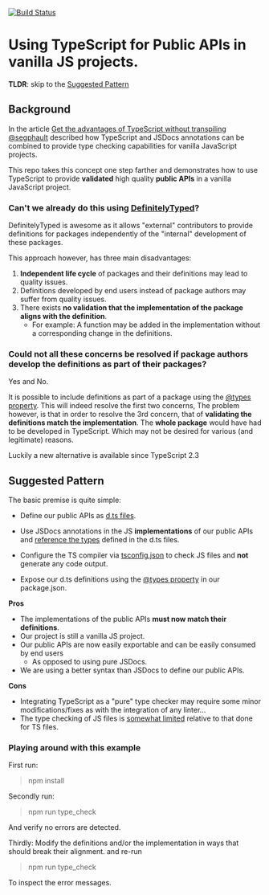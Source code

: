 [![Build Status](https://travis-ci.org/bd82/typescript_for_public_apis.svg?branch=master)](https://travis-ci.org/bd82/typescript_for_public_apis)

# Using TypeScript for Public APIs in vanilla JS projects.

**TLDR**: skip to the [Suggested Pattern](#suggested_pattern)

## Background
In the article [Get the advantages of TypeScript without transpiling](http://seg.phault.net/blog/2017/10/typescript-without-transpiling/)
[@segphault](https://github.com/segphault) described how TypeScript and JSDocs annotations can be combined to provide type checking
capabilities for vanilla JavaScript projects.

This repo takes this concept one step farther and demonstrates how to use TypeScript
to provide **validated** high quality **public APIs** in a vanilla JavaScript project.


### Can't we already do this using [DefinitelyTyped](http://definitelytyped.org/guides/contributing.html)?
DefinitelyTyped is awesome as it allows "external" contributors to provide definitions
for packages independently of the "internal" development of these packages.

This approach however, has three main disadvantages:

1. **Independent life cycle** of packages and their definitions may lead to quality issues.
2. Definitions developed by end users instead of package authors may suffer from quality issues.
3. There exists **no validation that the implementation of the package aligns with the definition**.
    - For example: A function may be added in the implementation without a corresponding change in the definitions.


### Could not all these concerns be resolved if package authors develop the definitions as part of their packages?
Yes and No.

It is possible to include definitions as part of a package using the [@types property](https://www.typescriptlang.org/docs/handbook/declaration-files/publishing.html).
This will indeed resolve the first two concerns, The problem however, is that in order to resolve the 3rd concern, that of
**validating the definitions match the implementation**. The **whole package** would have had to be developed in TypeScript.
Which may not be desired for various (and legitimate) reasons.

Luckily a new alternative is available since TypeScript 2.3


## <a name="suggested_pattern"></a> Suggested Pattern   
The basic premise is quite simple:

 - Define our public APIs as [d.ts files](https://github.com/bd82/typescript_for_public_apis/blob/master/api.d.ts).
 
 - Use JSDocs annotations in the JS **implementations** of our public APIs and [reference the types](https://github.com/bd82/typescript_for_public_apis/blob/master/src/functional.js#L5)
   defined in the d.ts files.
   
 - Configure the TS compiler via [tsconfig.json](https://github.com/bd82/typescript_for_public_apis/blob/master/tsconfig.json#L4-L6) to check JS files and **not** generate any code output.
 
 - Expose our d.ts definitions using the [@types property](https://github.com/bd82/typescript_for_public_apis/blob/master/package.json#L6) in our package.json.
 

**Pros**
 - The implementations of the public APIs **must now match their definitions**.
 - Our project is still a vanilla JS project.
 - Our public APIs are now easily exportable and can be easily consumed by end users 
   * As opposed to using pure JSDocs. 
 - We are using a better syntax than JSDocs to define our public APIs.
 
**Cons**
 - Integrating TypeScript as a "pure" type checker may require some minor modifications/fixes
   as with the integration of any linter...
 - The type checking of JS files is [somewhat limited](https://github.com/Microsoft/TypeScript/wiki/Type-Checking-JavaScript-Files) relative to that done for TS files.
    
    
### Playing around with this example

First run:
> npm install

Secondly run:
> npm run type_check

And verify no errors are detected.

Thirdly:
Modify the definitions and/or the implementation in ways that should break their alignment.
and re-run 
> npm run type_check

To inspect the error messages.

